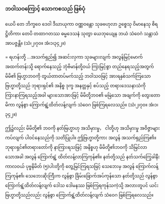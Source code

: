 ### ဘဝါသဝကြောင့် သောကစသည် ဖြစ်ပုံ

ယေပိ တေ ဘိက္ခဝေ ဒေဝါ ဒီဃာယုကာ ဝဏ္ဏဝန္တော သုခဗဟုလာ ဥစ္စေသု ဝိမာနေသု စိရဋ္ဌိတိကာ၊ တေပိ တထာဂတဿ ဓမ္မဒေသနံ သုတွာ ယေဘုယျေန ဘယံ သံဝေဂံ သန္တာသံ အာပဇ္ဇန္တိ။
(သံ၊၂၊၇၀။ အံ၊၁၊၃၄၂။)

= ရဟန်းတို့ ...အသက်ရှည်၍ အဆင်းလှကာ သုခများလျက် အလွန်မြင့်မောက် အထက်တန်းသို့ ရောက်နေသည့် ဘုံဗိမာန်တို့ဝယ် ကြာမြင့်စွာ တည်နေရသည့်အတွက် မိမိ၏ ဗြဟ္မာဘဝကို တွယ်တာတပ်မက်သည့် ဘဝါသဝဖြင့် အားရနှစ်သက်ကြသော ဗြဟ္မာတို့သည် ဘုရားရှင်၏ အနိစ္စ ဒုက္ခ အနတ္တနှင့် စပ်သည့် တရားဒေသနာသံကို ကြားနာကြရသည့်အခါ များသောအားဖြင့် မိမိတို့ဘဝ၏ မမြဲသော အချက်ကို တွေးတောမိကာ လွန်စွာ ကြောက်ရွံ့ထိတ်လန့်လျက် သံဝေဂ ဖြစ်ကြရလေသည်။ (သံ၊၂၊၇၀။ အံ၊၁၊၃၄၂။)

ဤ၌လည်း မိမိတို့၏ ဘဝကို နတ်ဗြဟ္မာဟု အသိမှားမှု， ငါတို့ဟု အသိမှားမှု အဝိဇ္ဇာများ ကပ်လျက် ပါဝင်နေသည်ကို သတိပြုပါ။ 
ဤဗြဟ္မာတို့ကား အလွန် အသက်ရှည်ကြ၏။ 
ဘုရားရှင်၏တရားတော်ကို နာကြားရသဖြင့် အနိစ္စဟု မိမိတို့၏ဘဝကို သိမြင်လာသောအခါ အလွန် ကြောက်ရွံ့ ထိတ်လန့်လာကြကုန်၏။ 
နတ်တို့သည် နတ်သက်ကြွေခါနီး ကာလဝယ် ပုဗ္ဗနိမိတ် (၅)ပါးတို့ကို တွေ့မြင်ကြရသဖြင့် သေဘေးမှ အလွန် ကြောက်လန့်ကြကုန်၏၊ သေဘေးဆိုးကြီးက လွန်စွာ ခြိမ်းခြောက်အပ်ကုန်သော နတ်တို့သည် လွန်စွာ ကြောက်ရွံ့ထိတ်လန့်လျက် ဒေါသ ဒေါမနဿ ဖြစ်ကြရကုန်သကဲ့သို့ အလားတူပင် ယင်းဗြဟ္မာတို့သည်လည်း လွန်စွာ ကြောက်ရွံ့ထိတ်လန့်လျက် သံဝေဂ ဖြစ်ကြရလေသည်။
